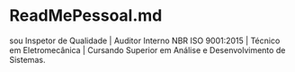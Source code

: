 # ReadMePessoal.md
sou Inspetor de Qualidade | Auditor Interno NBR ISO 9001:2015 | Técnico em Eletromecânica | Cursando Superior em Análise e Desenvolvimento de Sistemas.

